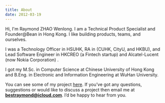 ```yaml
---
title: About
date: 2012-03-19
---
```


Hi, I'm Raymond ZHAO Wenlong. I am a Technical Product Specialist and Founder@Bean in Hong Kong.
I like building products, teams, and ourselves.

I was a Technology Officer in HSUHK, RA in (CUHK, CityU, and HKBU), and Lead Software Engineer in HKCREO (a Fintech startup) and Alcatel-Lucent (now Nokia Corporation) .

I got my M.Sc. in Computer Science at Chinese University of Hong Kong and B.Eng. in Electronic and Information Engineering at WuHan University.

You can see some of my project [here](https://github.com/raymondworkshop). If you’ve got any questions, suggestions or would like to discuss a project then email me at **bestraymond@icloud.com**. I’d be happy to hear from you.
